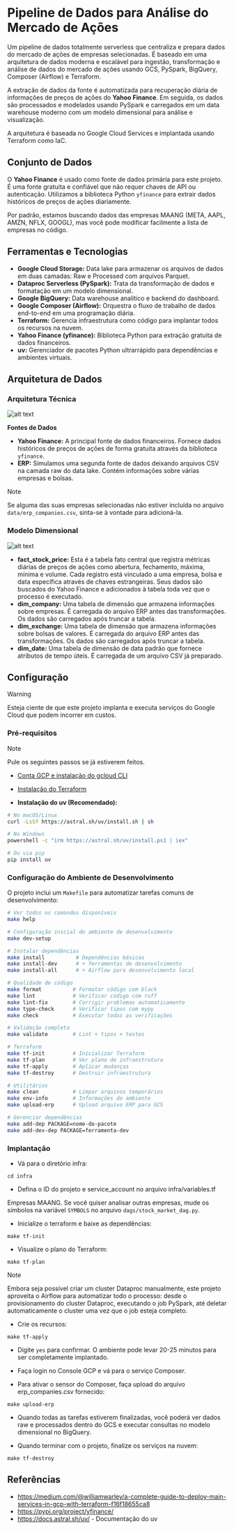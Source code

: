 # Pipeline de Dados para Análise do Mercado de Ações

Um pipeline de dados totalmente serverless que centraliza e prepara dados do mercado de ações de empresas selecionadas. É baseado em uma arquitetura de dados moderna e escalável para ingestão, transformação e análise de dados do mercado de ações usando GCS, PySpark, BigQuery, Composer (Airflow) e Terraform.

A extração de dados da fonte é automatizada para recuperação diária de informações de preços de ações do **Yahoo Finance**. Em seguida, os dados são processados e modelados usando PySpark e carregados em um data warehouse moderno com um modelo dimensional para análise e visualização.

A arquitetura é baseada no Google Cloud Services e implantada usando Terraform como IaC.

## Conjunto de Dados

O **Yahoo Finance** é usado como fonte de dados primária para este projeto. É uma fonte gratuita e confiável que não requer chaves de API ou autenticação. Utilizamos a biblioteca Python `yfinance` para extrair dados históricos de preços de ações diariamente.

Por padrão, estamos buscando dados das empresas MAANG (META, AAPL, AMZN, NFLX, GOOGL), mas você pode modificar facilmente a lista de empresas no código.

## Ferramentas e Tecnologias

- **Google Cloud Storage:** Data lake para armazenar os arquivos de dados em duas camadas: Raw e Processed com arquivos Parquet.
- **Dataproc Serverless (PySpark):** Trata da transformação de dados e formatação em um modelo dimensional.
- **Google BigQuery:** Data warehouse analítico e backend do dashboard.
- **Google Composer (Airflow):** Orquestra o fluxo de trabalho de dados end-to-end em uma programação diária.
- **Terraform:** Gerencia infraestrutura como código para implantar todos os recursos na nuvem.
- **Yahoo Finance (yfinance):** Biblioteca Python para extração gratuita de dados financeiros.
- **uv:** Gerenciador de pacotes Python ultrarrápido para dependências e ambientes virtuais.

## Arquitetura de Dados

### Arquitetura Técnica

![alt text](images/stock-market-data-pipeline.png)

**Fontes de Dados**

- **Yahoo Finance:** A principal fonte de dados financeiros. Fornece dados históricos de preços de ações de forma gratuita através da biblioteca `yfinance`.
- **ERP:** Simulamos uma segunda fonte de dados deixando arquivos CSV na camada raw do data lake. Contém informações sobre várias empresas e bolsas.

> [!NOTE]
> Se alguma das suas empresas selecionadas não estiver incluída no arquivo `data/erp_companies.csv`, sinta-se à vontade para adicioná-la.

### Modelo Dimensional

![alt text](images/stock-market-data-model.png)

- **fact_stock_price:** Esta é a tabela fato central que registra métricas diárias de preços de ações como abertura, fechamento, máxima, mínima e volume. Cada registro está vinculado a uma empresa, bolsa e data específica através de chaves estrangeiras. Seus dados são buscados do Yahoo Finance e adicionados à tabela toda vez que o processo é executado.
- **dim_company:** Uma tabela de dimensão que armazena informações sobre empresas. É carregada do arquivo ERP antes das transformações. Os dados são carregados após truncar a tabela.
- **dim_exchange:** Uma tabela de dimensão que armazena informações sobre bolsas de valores. É carregada do arquivo ERP antes das transformações. Os dados são carregados após truncar a tabela.
- **dim_date:** Uma tabela de dimensão de data padrão que fornece atributos de tempo úteis. É carregada de um arquivo CSV já preparado.

## Configuração

> [!WARNING]
> Esteja ciente de que este projeto implanta e executa serviços do Google Cloud que podem incorrer em custos.

### Pré-requisitos

> [!NOTE]
> Pule os seguintes passos se já estiverem feitos.

- [Conta GCP e instalação do gcloud CLI](setup/gcp_setup.md)

- [Instalação do Terraform](https://developer.hashicorp.com/terraform/tutorials/aws-get-started/install-cli)

- **Instalação do uv (Recomendado):**

```bash
# No macOS/Linux
curl -LsSf https://astral.sh/uv/install.sh | sh

# No Windows
powershell -c "irm https://astral.sh/uv/install.ps1 | iex"

# Ou via pip
pip install uv
```

### Configuração do Ambiente de Desenvolvimento

O projeto inclui um `Makefile` para automatizar tarefas comuns de desenvolvimento:

```bash
# Ver todos os comandos disponíveis
make help

# Configuração inicial do ambiente de desenvolvimento
make dev-setup

# Instalar dependências
make install          # Dependências básicas
make install-dev      # + ferramentas de desenvolvimento
make install-all      # + Airflow para desenvolvimento local

# Qualidade de código
make format          # Formatar código com black
make lint            # Verificar código com ruff
make lint-fix        # Corrigir problemas automaticamente
make type-check      # Verificar tipos com mypy
make check           # Executar todas as verificações

# Validação completa
make validate        # Lint + tipos + testes

# Terraform
make tf-init         # Inicializar Terraform
make tf-plan         # Ver plano de infraestrutura
make tf-apply        # Aplicar mudanças
make tf-destroy      # Destruir infraestrutura

# Utilitários
make clean           # Limpar arquivos temporários
make env-info        # Informações do ambiente
make upload-erp      # Upload arquivo ERP para GCS

# Gerenciar dependências
make add-dep PACKAGE=nome-do-pacote
make add-dev-dep PACKAGE=ferramenta-dev
```

### Implantação

- Vá para o diretório infra:

```
cd infra
```

- Defina o ID do projeto e service_account no arquivo infra/variables.tf

Empresas MAANG. Se você quiser analisar outras empresas, mude os símbolos na variável `SYMBOLS` no arquivo `dags/stock_market_dag.py`.

- Inicialize o terraform e baixe as dependências:

```
make tf-init
```

- Visualize o plano do Terraform:

```
make tf-plan
```

> [!NOTE]
> Embora seja possível criar um cluster Dataproc manualmente, este projeto aproveita o Airflow para automatizar todo o processo: desde o provisionamento do cluster Dataproc, executando o job PySpark, até deletar automaticamente o cluster uma vez que o job esteja completo.

- Crie os recursos:

```
make tf-apply
```

- Digite `yes` para confirmar. O ambiente pode levar 20-25 minutos para ser completamente implantado.

- Faça login no Console GCP e vá para o serviço Composer.

- Para ativar o sensor do Composer, faça upload do arquivo erp_companies.csv fornecido:

```
make upload-erp
```

- Quando todas as tarefas estiverem finalizadas, você poderá ver dados raw e processados dentro do GCS e executar consultas no modelo dimensional no BigQuery.

- Quando terminar com o projeto, finalize os serviços na nuvem:

```
make tf-destroy
```

## Referências

- https://medium.com/@williamwarley/a-complete-guide-to-deploy-main-services-in-gcp-with-terraform-f16f18655ca8
- https://pypi.org/project/yfinance/
- https://docs.astral.sh/uv/ - Documentação do uv
